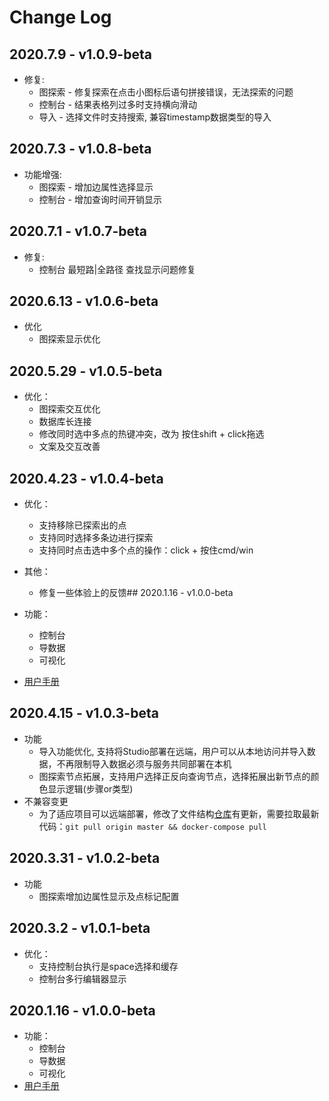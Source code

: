# Change Log

## 2020.7.9 - v1.0.9-beta

- 修复:
  - 图探索 - 修复探索在点击小图标后语句拼接错误，无法探索的问题
  - 控制台 - 结果表格列过多时支持横向滑动
  - 导入  - 选择文件时支持搜索, 兼容timestamp数据类型的导入

## 2020.7.3 - v1.0.8-beta

- 功能增强:
  - 图探索 - 增加边属性选择显示
  - 控制台 - 增加查询时间开销显示

## 2020.7.1 - v1.0.7-beta

- 修复:
  - 控制台 最短路|全路径 查找显示问题修复

## 2020.6.13 - v1.0.6-beta

- 优化
  - 图探索显示优化

## 2020.5.29 - v1.0.5-beta

- 优化：
  - 图探索交互优化
  - 数据库长连接
  - 修改同时选中多点的热键冲突，改为 按住shift + click拖选
  - 文案及交互改善

## 2020.4.23 - v1.0.4-beta

- 优化：
  - 支持移除已探索出的点
  - 支持同时选择多条边进行探索
  - 支持同时点击选中多个点的操作：click + 按住cmd/win
- 其他：
  - 修复一些体验上的反馈## 2020.1.16 - v1.0.0-beta

- 功能：
  - 控制台
  - 导数据
  - 可视化
- [用户手册](nebula-graph-studio-user-guide-cn.md)

## 2020.4.15 - v1.0.3-beta

- 功能
  - 导入功能优化, 支持将Studio部署在远端，用户可以从本地访问并导入数据，不再限制导入数据必须与服务共同部署在本机
  - 图探索节点拓展，支持用户选择正反向查询节点，选择拓展出新节点的颜色显示逻辑(步骤or类型)
- 不兼容变更
  - 为了适应项目可以远端部署，修改了文件结构[仓库](https://github.com/vesoft-inc/nebula-web-docker)有更新，需要拉取最新代码：`git pull origin master && docker-compose pull`

## 2020.3.31 - v1.0.2-beta

- 功能
  - 图探索增加边属性显示及点标记配置

## 2020.3.2 - v1.0.1-beta

- 优化：
  - 支持控制台执行是space选择和缓存
  - 控制台多行编辑器显示

## 2020.1.16 - v1.0.0-beta

- 功能：
  - 控制台
  - 导数据
  - 可视化
- [用户手册](nebula-graph-studio-user-guide-cn.md)

